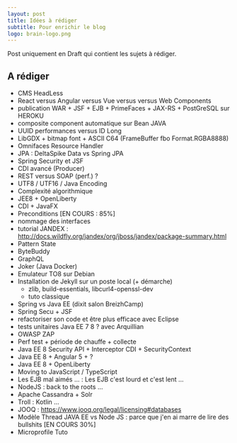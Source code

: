 ```yaml
---
layout: post
title: Idées à rédiger
subtitle: Pour enrichir le blog
logo: brain-logo.png
---
```


Post uniquement en Draft qui contient les sujets à rédiger.

<!--excerpt-->

## A rédiger

* CMS HeadLess
* React versus Angular versus Vue versus versus Web Components
* publication WAR + JSF + EJB + PrimeFaces + JAX-RS + PostGreSQL sur HEROKU
* composite component automatique sur Bean JAVA
* UUID performances versus ID Long
* LibGDX + bitmap font + ASCII C64 (FrameBuffer fbo Format.RGBA8888)
* Omnifaces Resource Handler
* JPA : DeltaSpike Data vs Spring JPA
* Spring Security et JSF
* CDI avancé (Producer)
* REST versus SOAP (perf.) ?
* UTF8 / UTF16 / Java Encoding
* Complexité algorithmique
* JEE8 + OpenLiberty
* CDI + JavaFX
* Preconditions [EN COURS : 85%]
* nommage des interfaces
* tutorial JANDEX : http://docs.wildfly.org/jandex/org/jboss/jandex/package-summary.html
* Pattern State
* ByteBuddy
* GraphQL
* Joker (Java Docker)
* Emulateur TO8 sur Debian
* Installation de Jekyll sur un poste local (+ démarche)
	* zlib, build-essentials, libcurl4-openssl-dev
	* tuto classique
* Spring vs Java EE (dixit salon BreizhCamp)
* Spring Secu + JSF
* refactoriser son code et être plus efficace avec Eclipse
* tests unitaires Java EE 7 8 ? avec Arquillian
* OWASP ZAP
* Perf test + période de chauffe + collecte
* Java EE 8 Security API + Interceptor CDI + SecurityContext
* Java EE 8 + Angular 5 + ?
* Java EE 8 + OpenLiberty
* Moving to JavaScript / TypeScript
* Les EJB mal aimés ...   : Les EJB c'est lourd et c'est lent ...
* NodeJS : back to the roots ...
* Apache Cassandra + Solr
* Troll : Kotlin ...
* JOOQ : https://www.jooq.org/legal/licensing#databases
* Modèle Thread JAVA EE vs Node JS : parce que j'en ai marre de lire des bullshits [EN COURS 30%]
* Microprofile Tuto
